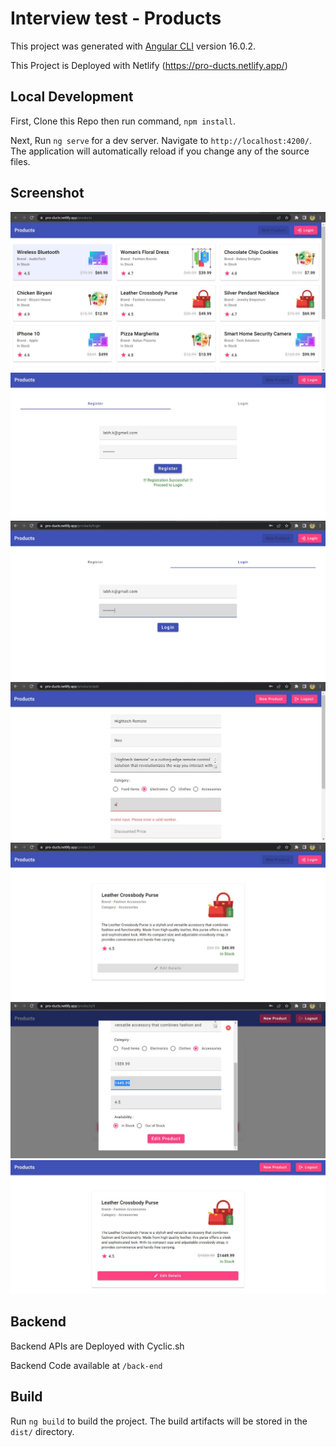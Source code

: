 # Interview test - Products

This project was generated with [Angular CLI](https://github.com/angular/angular-cli) version 16.0.2.

This Project is Deployed with Netlify (https://pro-ducts.netlify.app/)

## Local Development

First, Clone this Repo then run command, `npm install`.

Next, Run `ng serve` for a dev server. Navigate to `http://localhost:4200/`. The application will automatically reload if you change any of the source files.

## Screenshot

![](2023-06-07-14-33-25.png)
![](2023-06-07-14-34-01.png)
![](2023-06-07-14-34-51.png)
![](2023-06-07-14-35-07.png)
![](2023-06-07-14-35-33.png)
![](2023-06-07-14-35-51.png)
![](2023-06-07-14-36-09.png)

## Backend

Backend APIs are Deployed with Cyclic.sh

Backend Code available at `/back-end`

## Build

Run `ng build` to build the project. The build artifacts will be stored in the `dist/` directory.

